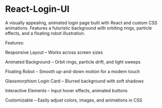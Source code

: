 # React-Login-UI
A visually appealing, animated login page built with React and custom CSS animations.
Features a futuristic background with orbiting rings, particle effects, and a floating robot illustration.

Features:

Responsive Layout – Works across screen sizes

Animated Background – Orbit rings, particle drift, and light sweeps

Floating Robot – Smooth up-and-down motion for a modern touch

Glassmorphism Login Card – Blurred background with soft shadows

Interactive Elements – Input hover effects, animated buttons

Customizable – Easily adjust colors, images, and animations in CSS
